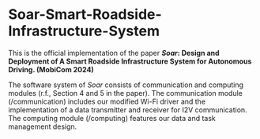 # Soar-Smart-Roadside-Infrastructure-System
This is the official implementation of the paper ***Soar*: Design and Deployment of A Smart Roadside Infrastructure System for Autonomous Driving. (MobiCom 2024)**

The software system of *Soar* consists of communication and computing modules (r.f., Section 4 and 5 in the paper). The communication module (/communication) includes our modified Wi-Fi driver and the implementation of a data transmitter and receiver for I2V communication. The computing module (/computing) features our data and task management design.
